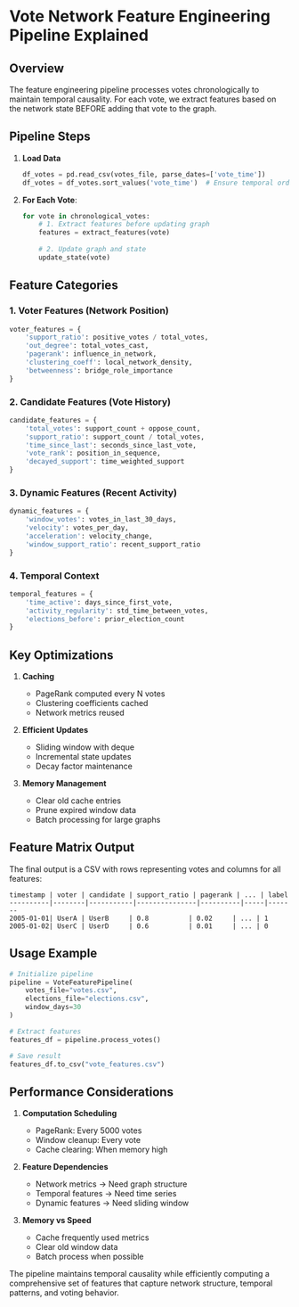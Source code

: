 # Vote Network Feature Engineering Pipeline Explained

## Overview

The feature engineering pipeline processes votes chronologically to maintain temporal causality. For each vote, we extract features based on the network state BEFORE adding that vote to the graph.

## Pipeline Steps

1. **Load Data**
   ```python
   df_votes = pd.read_csv(votes_file, parse_dates=['vote_time'])
   df_votes = df_votes.sort_values('vote_time')  # Ensure temporal order
   ```

2. **For Each Vote**:
   ```python
   for vote in chronological_votes:
       # 1. Extract features before updating graph
       features = extract_features(vote)
       
       # 2. Update graph and state
       update_state(vote)
   ```

## Feature Categories

### 1. Voter Features (Network Position)
```python
voter_features = {
    'support_ratio': positive_votes / total_votes,
    'out_degree': total_votes_cast,
    'pagerank': influence_in_network,
    'clustering_coeff': local_network_density,
    'betweenness': bridge_role_importance
}
```

### 2. Candidate Features (Vote History)
```python
candidate_features = {
    'total_votes': support_count + oppose_count,
    'support_ratio': support_count / total_votes,
    'time_since_last': seconds_since_last_vote,
    'vote_rank': position_in_sequence,
    'decayed_support': time_weighted_support
}
```

### 3. Dynamic Features (Recent Activity)
```python
dynamic_features = {
    'window_votes': votes_in_last_30_days,
    'velocity': votes_per_day,
    'acceleration': velocity_change,
    'window_support_ratio': recent_support_ratio
}
```

### 4. Temporal Context
```python
temporal_features = {
    'time_active': days_since_first_vote,
    'activity_regularity': std_time_between_votes,
    'elections_before': prior_election_count
}
```

## Key Optimizations

1. **Caching**
   - PageRank computed every N votes
   - Clustering coefficients cached
   - Network metrics reused

2. **Efficient Updates**
   - Sliding window with deque
   - Incremental state updates
   - Decay factor maintenance

3. **Memory Management**
   - Clear old cache entries
   - Prune expired window data
   - Batch processing for large graphs

## Feature Matrix Output

The final output is a CSV with rows representing votes and columns for all features:

```
timestamp | voter | candidate | support_ratio | pagerank | ... | label
----------|--------|-----------|---------------|----------|-----|-------
2005-01-01| UserA | UserB     | 0.8          | 0.02     | ... | 1
2005-01-02| UserC | UserD     | 0.6          | 0.01     | ... | 0
```

## Usage Example

```python
# Initialize pipeline
pipeline = VoteFeaturePipeline(
    votes_file="votes.csv",
    elections_file="elections.csv",
    window_days=30
)

# Extract features
features_df = pipeline.process_votes()

# Save result
features_df.to_csv("vote_features.csv")
```

## Performance Considerations

1. **Computation Scheduling**
   - PageRank: Every 5000 votes
   - Window cleanup: Every vote
   - Cache clearing: When memory high

2. **Feature Dependencies**
   - Network metrics → Need graph structure
   - Temporal features → Need time series
   - Dynamic features → Need sliding window

3. **Memory vs Speed**
   - Cache frequently used metrics
   - Clear old window data
   - Batch process when possible

The pipeline maintains temporal causality while efficiently computing a comprehensive set of features that capture network structure, temporal patterns, and voting behavior.
